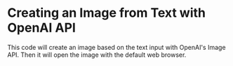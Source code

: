 # Creating an Image from Text with OpenAI API
This code will create an image based on the text input with OpenAI's Image API. Then it will open the image with the default web browser. 

